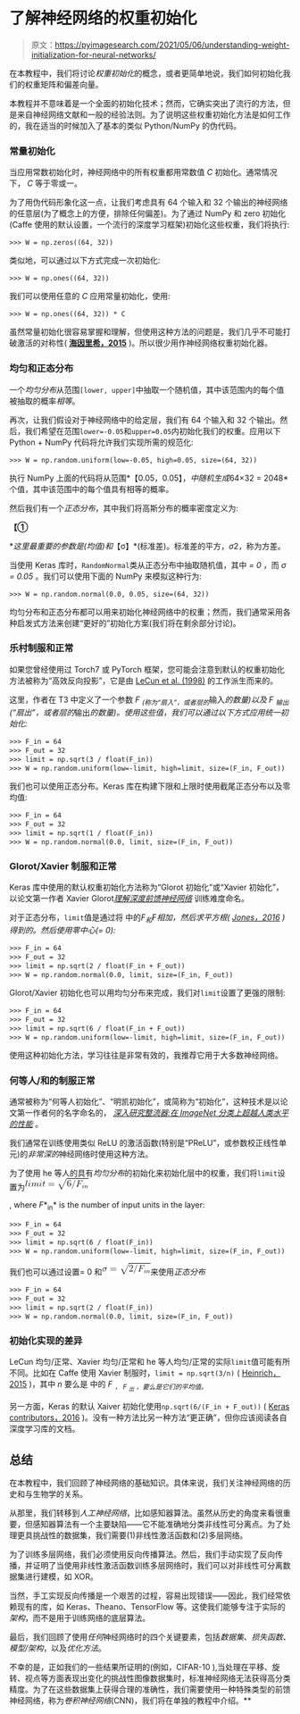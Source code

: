 # 了解神经网络的权重初始化

> 原文：<https://pyimagesearch.com/2021/05/06/understanding-weight-initialization-for-neural-networks/>

在本教程中，我们将讨论*权重初始化*的概念，或者更简单地说，我们如何初始化我们的权重矩阵和偏差向量。

本教程并不意味着是一个全面的初始化技术；然而，它确实突出了流行的方法，但是来自神经网络文献和一般的经验法则。为了说明这些权重初始化方法是如何工作的，我在适当的时候加入了基本的类似 Python/NumPy 的伪代码。

### **常量初始化**

当应用常数初始化时，神经网络中的所有权重都用常数值 *C* 初始化。通常情况下， *C* 等于零或一。

为了用伪代码形象化这一点，让我们考虑具有 64 个输入和 32 个输出的神经网络的任意层(为了概念上的方便，排除任何偏差)。为了通过 NumPy 和 zero 初始化(Caffe 使用的默认设置，一个流行的深度学习框架)初始化这些权重，我们将执行:

```
>>> W = np.zeros((64, 32))
```

类似地，可以通过以下方式完成一次初始化:

```
>>> W = np.ones((64, 32))
```

我们可以使用任意的 *C* 应用常量初始化，使用:

```
>>> W = np.ones((64, 32)) * C
```

虽然常量初始化很容易掌握和理解，但使用这种方法的问题是，我们几乎不可能打破激活的对称性( [**海因里希，2015**](https://github.com/NVIDIA/DIGITS/blob/master/examples/weight-init/README.md) )。所以很少用作神经网络权重初始化器。

### **均匀和正态分布**

一个*均匀分布*从范围`[lower, upper]`中抽取一个随机值，其中该范围内的每个值被抽取的概率*相等*。

再次，让我们假设对于神经网络中的给定层，我们有 64 个输入和 32 个输出。然后，我们希望在范围`lower=-0.05`和`upper=0.05`内初始化我们的权重。应用以下 Python + NumPy 代码将允许我们实现所需的规范化:

```
>>> W = np.random.uniform(low=-0.05, high=0.05, size=(64, 32))
```

执行 NumPy 上面的代码将从范围*【0.05，0.05】，*中随机生成*64×32 = 2048*个值，其中该范围中的每个值具有相等的概率。

然后我们有一个*正态分布*，其中我们将高斯分布的概率密度定义为:

**【①**

 **这里最重要的参数是(均值)和*【σ】*(标准差)。标准差的平方，*σ*2，称为方差。

当使用 Keras 库时，`RandomNormal`类从正态分布中抽取随机值，其中 *= 0* ，而 *σ = 0.05* 。我们可以使用下面的 NumPy 来模拟这种行为:

```
>>> W = np.random.normal(0.0, 0.05, size=(64, 32))
```

均匀分布和正态分布都可以用来初始化神经网络中的权重；然而，我们通常采用各种启发式方法来创建“更好的”初始化方案(我们将在剩余部分讨论)。

### **乐村制服和正常**

如果您曾经使用过 Torch7 或 PyTorch 框架，您可能会注意到默认的权重初始化方法被称为“高效反向投影”，它是由 [LeCun et al. (1998)](http://dl.acm.org/citation.cfm?id=645754.668382) 的工作派生而来的。

这里，作者在 T3 中定义了一个参数 *F <sub>(称为“扇入”，或者层的*输入*的数量)以及 *F <sub>输出</sub>* (“扇出”，或者层的*输出*的数量)。使用这些值，我们可以通过以下方式应用统一初始化:</sub>*

```
>>> F_in = 64
>>> F_out = 32
>>> limit = np.sqrt(3 / float(F_in))
>>> W = np.random.uniform(low=-limit, high=limit, size=(F_in, F_out))
```

我们也可以使用正态分布。Keras 库在构建下限和上限时使用截尾正态分布以及零均值:

```
>>> F_in = 64
>>> F_out = 32
>>> limit = np.sqrt(1 / float(F_in))
>>> W = np.random.normal(0.0, limit, size=(F_in, F_out))
```

### **Glorot/Xavier 制服和正常**

Keras 库中使用的默认权重初始化方法称为“Glorot 初始化”或“Xavier 初始化”，以论文第一作者 Xavier Glorot[*理解深度前馈神经网络*](http://proceedings.mlr.press/v9/glorot10a.html) 训练难度命名。

对于正态分布，`limit`值是通过将 中的*F<sub>和*F*相加，然后求平方根( [Jones，2016](https://andyljones.tumblr.com/post/110998971763/an-explanation-of-xavier-initialization) )得到的。然后使用零中心(= 0):</sub>*

```
>>> F_in = 64
>>> F_out = 32
>>> limit = np.sqrt(2 / float(F_in + F_out))
>>> W = np.random.normal(0.0, limit, size=(F_in, F_out))
```

Glorot/Xavier 初始化也可以用均匀分布来完成，我们对`limit`设置了更强的限制:

```
>>> F_in = 64
>>> F_out = 32
>>> limit = np.sqrt(6 / float(F_in + F_out))
>>> W = np.random.uniform(low=-limit, high=limit, size=(F_in, F_out))
```

使用这种初始化方法，学习往往是非常有效的，我推荐它用于大多数神经网络。

### **何等人/和的制服正常**

通常被称为“何等人初始化”、“明凯初始化”，或简称为“初始化”，这种技术是以论文第一作者何的名字命名的， [*深入研究整流器:在 ImageNet 分类上超越人类水平的性能*](http://arxiv.org/abs/1502.01852) 。

我们通常在训练使用类似 ReLU 的激活函数(特别是“PReLU”，或参数校正线性单元)的*非常深的*神经网络时使用这种方法。

为了使用 he 等人的具有*均匀分布*的初始化来初始化层中的权重，我们将`limit`设置为![limit = \sqrt{6 / F_{in}}](img/1ce41b2f47d63fb94aa56be7784a2c95.png "limit = \sqrt{6 / F_{in}}")

, where *F**<sub>in</sub>* is the number of input units in the layer:

```
>>> F_in = 64
>>> F_out = 32
>>> limit = np.sqrt(6 / float(F_in))
>>> W = np.random.uniform(low=-limit, high=limit, size=(F_in, F_out))
```

我们也可以通过设置= 0 和![\sigma = \sqrt{2/ F_{in}}](img/97a52a989045319d052a4406d3f83a12.png "\sigma = \sqrt{2/ F_{in}}")来使用*正态分布*

```
>>> F_in = 64
>>> F_out = 32
>>> limit = np.sqrt(2 / float(F_in))
>>> W = np.random.normal(0.0, limit, size=(F_in, F_out))
```

### **初始化实现的差异**

LeCun 均匀/正常、Xavier 均匀/正常和 he 等人均匀/正常的实际`limit`值可能有所不同。比如在 Caffe 使用 Xavier 制服时，`limit = np.sqrt(3/n)` ( [Heinrich，2015](https://github.com/NVIDIA/DIGITS/blob/master/examples/weight-init/README.md) )，其中 *n* 要么是 中的 *F <sub>， *F <sub>出</sub>* ，要么是它们的平均值。</sub>*

另一方面，Keras 的默认 Xaiver 初始化使用`np.sqrt(6/(F_in + F_out))` ( [Keras contributors，2016](https://keras.io/initializers/#glorot_uniform) )。没有一种方法比另一种方法“更正确”，但你应该阅读各自深度学习库的文档。

## **总结**

在本教程中，我们回顾了神经网络的基础知识。具体来说，我们关注神经网络的历史和与生物学的关系。

从那里，我们转移到*人工神经网络*，比如感知器算法。虽然从历史的角度来看很重要，但感知器算法有一个主要缺陷——它不能准确地分类非线性可分离点。为了处理更具挑战性的数据集，我们需要(1)非线性激活函数和(2)多层网络。

为了训练多层网络，我们必须使用反向传播算法。然后，我们手动实现了反向传播，并证明了当使用非线性激活函数训练多层网络时，我们可以对非线性可分离数据集进行建模，如 XOR。

当然，手工实现反向传播是一个艰苦的过程，容易出现错误——因此，我们经常依赖现有的库，如 Keras、Theano、TensorFlow 等。这使我们能够专注于实际的*架构*，而不是用于训练网络的底层算法。

最后，我们回顾了使用*任何*神经网络时的四个关键要素，包括*数据集*、*损失函数*、*模型/架构*，以及*优化方法*。

不幸的是，正如我们的一些结果所证明的(例如，CIFAR-10 ),当处理在平移、旋转、视点等方面表现出变化的挑战性图像数据集时，标准神经网络无法获得高分类精度。为了在这些数据集上获得合理的准确性，我们需要使用一种特殊类型的前馈神经网络，称为*卷积神经网络*(CNN)，我们将在单独的教程中介绍。**